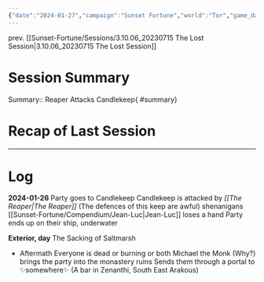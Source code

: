 ```yaml
---
{"date":"2024-01-27","campaign":"Sunset Fortune","world":"Tor","game_date":null,"type":"session","location":"[[Candlekeep]]","characters":["Jean-Luc","Deejhai","Xhang"],"tags":["session","sf"],"icon":"FasFileLines","dg-publish":true,"permalink":"/sunset-fortune/sessions/3-10-07-20230722-commotion-at-candlekeep/","dgPassFrontmatter":true,"created":"2024-01-27T13:41:24.023+10:30","updated":"2025-03-14T22:53:04.186+10:30"}
---
```


prev. [[Sunset-Fortune/Sessions/3.10.06_20230715 The Lost Session\|3.10.06_20230715 The Lost Session]]
# Session Summary
Summary:: Reaper Attacks Candlekeep{ #summary}

# Recap of Last Session

---
# Log
**2024-01-26**
Party goes to Candlekeep
Candlekeep is attacked by *[[The Reaper\|The Reaper]]* (The defences of this keep are awful)
shenanigans
[[Sunset-Fortune/Compendium/Jean-Luc\|Jean-Luc]] loses a hand
Party ends up on their ship, underwater 

__Exterior, day__
The Sacking of Saltmarsh
 - Aftermath
Everyone is dead or burning or both
Michael the Monk (Why?) brings the party into the monastery ruins
Sends them through a portal to :sparkles:somewhere:sparkles: (A bar in Zenanthi, South East Arakous)
